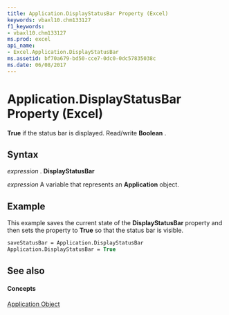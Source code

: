 ```yaml
---
title: Application.DisplayStatusBar Property (Excel)
keywords: vbaxl10.chm133127
f1_keywords:
- vbaxl10.chm133127
ms.prod: excel
api_name:
- Excel.Application.DisplayStatusBar
ms.assetid: bf70a679-bd50-cce7-0dc0-0dc57835038c
ms.date: 06/08/2017
---
```



# Application.DisplayStatusBar Property (Excel)

 **True** if the status bar is displayed. Read/write **Boolean** .


## Syntax

 _expression_ . **DisplayStatusBar**

 _expression_ A variable that represents an **Application** object.


## Example

This example saves the current state of the **DisplayStatusBar** property and then sets the property to **True** so that the status bar is visible.


```vb
saveStatusBar = Application.DisplayStatusBar 
Application.DisplayStatusBar = True
```


## See also


#### Concepts


[Application Object](application-object-excel.md)

